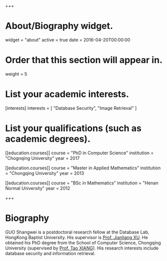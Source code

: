 +++
# About/Biography widget.
widget = "about"
active = true
date = 2016-04-20T00:00:00

# Order that this section will appear in.
weight = 5

# List your academic interests.
[interests]
  interests = [
    "Database Security",
    "Image Retrieval"
  ]

# List your qualifications (such as academic degrees).
[[education.courses]]
  course = "PhD in Computer Science"
  institution = "Chognqing University"
  year = 2017

[[education.courses]]
  course = "Master in Applied Mathematics"
  institution = "Chongqing University"
  year = 2013

[[education.courses]]
  course = "BSc in Mathematics"
  institution = "Henan Normal University"
  year = 2012
 
+++

# Biography

GUO Shangwei is a postdoctoral research fellow at the Database Lab, HongKong Baptist University. His supervisor is [Prof. Jianliang XU](http://www.comp.hkbu.edu.hk/~xujl/). He obtained his PhD degree from the School of Computer Science, Chongqing University (supervised by [Prof. Tao XIANG](http://www.cs.cqu.edu.cn/info/1140/1746.htm)). His research interests include database security and information retrieval.
